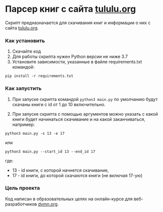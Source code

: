 # Парсер книг с сайта [tululu.org](https://tululu.org/)

Скрипт предназначается для скачивания книг и информации о них с сайта [tululu.org](https://tululu.org/).

### Как установить

1. Скачайте код
2. Для работы скрипта нужен Python версии не ниже 3.7
3. Установите зависимости, указанные в файле requirements.txt командой:

``pip install -r requirements.txt``

### Как запустить

1. При запуске скрипта командой ```python3 main.py``` по умолчанию будут скачаны книги с id от 1 до 10 включительно.

2. При запуске скрипта с помощью аргументов можно указать с какой книги будет начинаться скачивание и на какой заканчиваться, например:

```python3 main.py -s 13 -e 17```

или 

```python3 main.py --start_id 13 --end_id 17```

где:
* 13 - id книги, с которой начнется скачивание,
* 17 - id книги, до которой скачаются книги (не включая 17-ую)

### Цель проекта

Код написан в образовательных целях на онлайн-курсе для веб-разработчиков [dvmn.org](https://dvmn.org/).